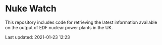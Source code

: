 # Nuke Watch

This repository includes code for retrieving the latest information available on the output of EDF nuclear power plants in the UK.

Last updated: 2021-01-23 12:23
